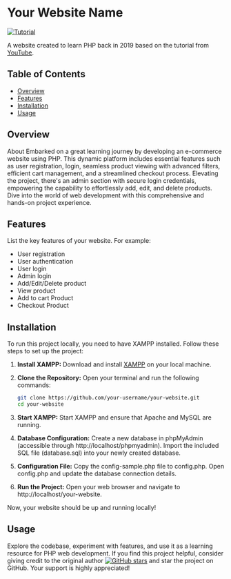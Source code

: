 # Your Website Name

[![Tutorial](https://img.shields.io/badge/Tutorial-YouTube-red)](https://youtu.be/MAEg9cwi4aY?si=p_BN3okRKp5Baos2)

A website created to learn PHP back in 2019 based on the tutorial from [YouTube](https://youtu.be/MAEg9cwi4aY?si=p_BN3okRKp5Baos2).

## Table of Contents
- [Overview](#overview)
- [Features](#features)
- [Installation](#installation)
- [Usage](#usage)

## Overview
About
Embarked on a great learning journey by developing an e-commerce website using PHP. This dynamic platform includes essential features such as user registration, login, seamless product viewing with advanced filters, efficient cart management, and a streamlined checkout process. Elevating the project, there's an admin section with secure login credentials, empowering the capability to effortlessly add, edit, and delete products. Dive into the world of web development with this comprehensive and hands-on project experience.

## Features
List the key features of your website. For example:
- User registration
- User authentication
- User login
- Admin login
- Add/Edit/Delete product
- View product
- Add to cart Product
- Checkout Product

## Installation
To run this project locally, you need to have XAMPP installed. Follow these steps to set up the project:

1. **Install XAMPP:**
   Download and install [XAMPP](https://www.apachefriends.org/index.html) on your local machine.

2. **Clone the Repository:**
   Open your terminal and run the following commands:
   ```bash
   git clone https://github.com/your-username/your-website.git
   cd your-website
   ```
3. **Start XAMPP:**
   Start XAMPP and ensure that Apache and MySQL are running.

4. **Database Configuration:**
    Create a new database in phpMyAdmin (accessible through http://localhost/phpmyadmin).
   Import the included SQL file (database.sql) into your newly created database.

5. **Configuration File:**
   Copy the config-sample.php file to config.php.
   Open config.php and update the database connection details.

6. **Run the Project:**
   Open your web browser and navigate to http://localhost/your-website.

Now, your website should be up and running locally!

## Usage
Explore the codebase, experiment with features, and use it as a learning resource for PHP web development.
If you find this project helpful, consider giving credit to the original author [![GitHub stars](https://img.shields.io/github/stars/vishwakarmanikhil/Ecommerce-website-Using-PHP.svg?style=social)](https://github.com/vishwakarmanikhil/Ecommerce-website-Using-PHP) and star the project on GitHub. Your support is highly appreciated!
